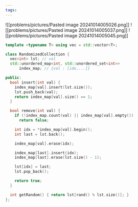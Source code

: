 ```yaml
---
tags:
---
```

![[problems/pictures/Pasted image 20241014005026.png]]
![[problems/pictures/Pasted image 20241014005037.png]]
![[problems/pictures/Pasted image 20241014005045.png]]



```c++
template <typename T> using vec = std::vector<T>;

class RandomizedCollection {
  vec<int> lst; // val
  std::unordered_map<int, std::unordered_set<int>>
      index_map; // {val : [idx,...]}

public:
  bool insert(int val) {
    index_map[val].insert(lst.size());
    lst.push_back(val);
    return index_map[val].size() == 1;
  }

  bool remove(int val) {
    if (!index_map.count(val) || index_map[val].empty())
      return false;

    int idx = *index_map[val].begin();
    int last = lst.back();

    index_map[val].erase(idx);

    index_map[last].insert(idx);
    index_map[last].erase(lst.size() - 1);

    lst[idx] = last;
    lst.pop_back();

    return true;
  }

  int getRandom() { return lst[rand() % lst.size()]; }
};
```